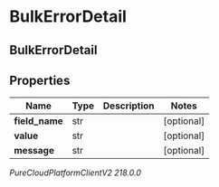 # BulkErrorDetail

## BulkErrorDetail

## Properties

|Name | Type | Description | Notes|
|------------ | ------------- | ------------- | -------------|
| **field_name** | str |  | [optional] |
| **value** | str |  | [optional] |
| **message** | str |  | [optional] |



_PureCloudPlatformClientV2 218.0.0_
